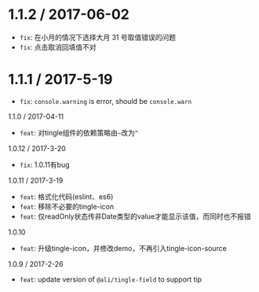 1.1.2 / 2017-06-02
================
* `fix`: 在小月的情况下选择大月 31 号取值错误的问题
* `fix`: 点击取消回填值不对

1.1.1 / 2017-5-19
=================
* `fix`: `console.warning` is error, should be `console.warn`

1.1.0 / 2017-04-11
* `feat`: 对tingle组件的依赖策略由`~`改为`^`

1.0.12 / 2017-3-20
* `fix`: 1.0.11有bug

1.0.11 / 2017-3-19
* `feat`: 格式化代码(eslint、es6)
* `feat`: 移除不必要的tingle-icon
* `feat`: 仅readOnly状态传非Date类型的value才能显示该值，而同时也不报错

1.0.10
* `feat`: 升级tingle-icon，并修改demo，不再引入tingle-icon-source

1.0.9 / 2017-2-26
* `feat`: update version of `@ali/tingle-field` to support tip

